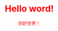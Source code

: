 <html>
  <head>
  </head>
  <body>
    <div id="div1" align="center">
    <h1 style = "color:red">Hello word!</h1>
  </div>
    <div id = "div2" style="color:red" align="center"> 你好世界！</div>
  </body>
</html>

